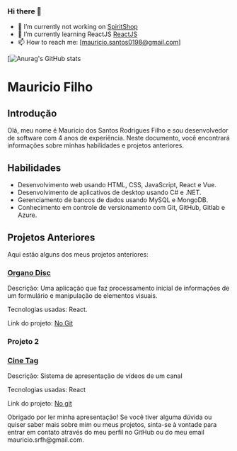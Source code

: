 ### Hi there 👋
<!-- - 🔭 I’m currently working on [SmartHint](https://www.smarthint.co/) -->
- 🔭 I’m currently not working on [SpiritShop](https://www.spiritshop.com.br/)
- 🌱 I’m currently learning ReactJS [ReactJS](https://pt-br.reactjs.org/)
- 📫 How to reach me: [mauricio.santos0198@gmail.com]


[![Anurag's GitHub
stats](https://github-readme-stats.vercel.app/api?username=MauricioRFilho)


<!-- Claro, aqui está um exemplo de apresentação em arquivo .md: -->

<div class="markdown prose w-full break-words dark:prose-invert dark">
    <h1>Mauricio Filho</h1>
    <h2>Introdução</h2>
    <p>Olá, meu nome é Mauricio dos Santos Rodrigues Filho e sou desenvolvedor de software com 4 anos de experiência. Neste
        documento, você encontrará informações sobre minhas habilidades e projetos anteriores.</p>
    <h2>Habilidades</h2>
    <ul>
        <li>Desenvolvimento web usando HTML, CSS, JavaScript, React e Vue.</li>
        <!-- <li>Desenvolvimento de aplicativos móveis usando React Native.</li> -->
        <li>Desenvolvimento de aplicativos de desktop usando C# e .NET.</li>
        <li>Gerenciamento de bancos de dados usando MySQL e MongoDB.</li>
        <li>Conhecimento em controle de versionamento com Git, GitHub, Gitlab e Azure.</li>
    </ul>
    <h2>Projetos Anteriores</h2>
    <p>Aqui estão alguns dos meus projetos anteriores:</p>
    <h3><a href="https://organo-discord-seven.vercel.app/">Organo Disc</a></h3>
    <p>Descrição: Uma aplicação que faz processamento inicial de informações de um formulário e manipulação de elementos visuais.</p>
    <p>Tecnologias usadas: React.</p>
    <p>Link do projeto: <a href="https://github.com/MauricioRFilho/Organo-alura/tree/main/organo" target="_new">No Git</a></p>
    <h3>Projeto 2</h3>
    <h3><a href="https://cine-hmtrkttov-mauriciootk.vercel.app/">Cine Tag</a></h3>
    <p>Descrição: Sistema de apresentação de vídeos de um canal</p>
    <p>Tecnologias usadas: React</p>
    <p>Link do projeto: <a href="https://github.com/MauricioRFilho/CineTag/tree/main/cine-tag" target="_new">No git</a></p>
    <!-- <h2>Conclusão</h2> -->
    <p>Obrigado por ler minha apresentação! Se você tiver alguma dúvida ou quiser saber mais sobre mim ou meus projetos,
        sinta-se à vontade para entrar em contato através do meu perfil no GitHub ou do meu email mauricio.srfh@gmail.com.</p>
</div>




<!--
**MauricioRFilho/MauricioRFilho** is a ✨ _special_ ✨ repository because its `README.md` (this file) appears on your GitHub profile.

Here are some ideas to get you started:

- 🔭 I’m currently working on ...
- 🌱 I’m currently learning ...
- 👯 I’m looking to collaborate on ...
- 🤔 I’m looking for help with ...
- 💬 Ask me about ...
- 📫 How to reach me: ...
- 😄 Pronouns: ...
- ⚡ Fun fact: ...
-->
